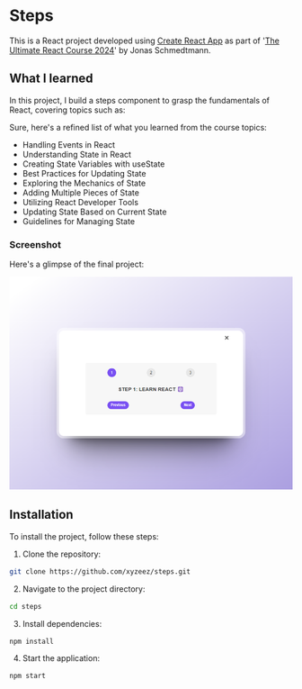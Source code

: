 # Steps

This is a React project developed using [Create React App](https://github.com/facebook/create-react-app) as part of '[The Ultimate React Course 2024](https://www.udemy.com/course/the-ultimate-react-course/)' by Jonas Schmedtmann.

## What I learned

In this project, I build a steps component to grasp the fundamentals of React, covering topics such as:

Sure, here's a refined list of what you learned from the course topics:

- Handling Events in React
- Understanding State in React
- Creating State Variables with useState
- Best Practices for Updating State
- Exploring the Mechanics of State
- Adding Multiple Pieces of State
- Utilizing React Developer Tools
- Updating State Based on Current State
- Guidelines for Managing State

### Screenshot

Here's a glimpse of the final project:

![](./public/screenshot.png)

## Installation

To install the project, follow these steps:

1. Clone the repository:

```bash
git clone https://github.com/xyzeez/steps.git
```

2. Navigate to the project directory:

```bash
cd steps
```

3. Install dependencies:

```bash
npm install
```

4. Start the application:

```bash
npm start
```
